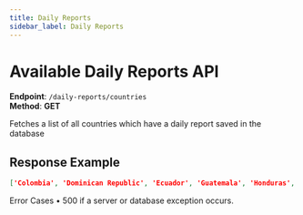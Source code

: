 ```yaml
---
title: Daily Reports
sidebar_label: Daily Reports
---
```


# Available Daily Reports API

**Endpoint**: `/daily-reports/countries`  
**Method**: **GET**

Fetches a list of all countries which have a daily report saved in the database

## Response Example
```json
['Colombia', 'Dominican Republic', 'Ecuador', 'Guatemala', 'Honduras', 'Haiti', 'Iraq', 'El Salvador', 'Yemen']
```

Error Cases
	•	500 if a server or database exception occurs.

